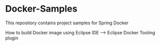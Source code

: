 # Docker-Samples
This repository contains project samples for Spring Docker


How to build Docker image using Eclipse IDE --> Eclipse Docker Tooling plugin
